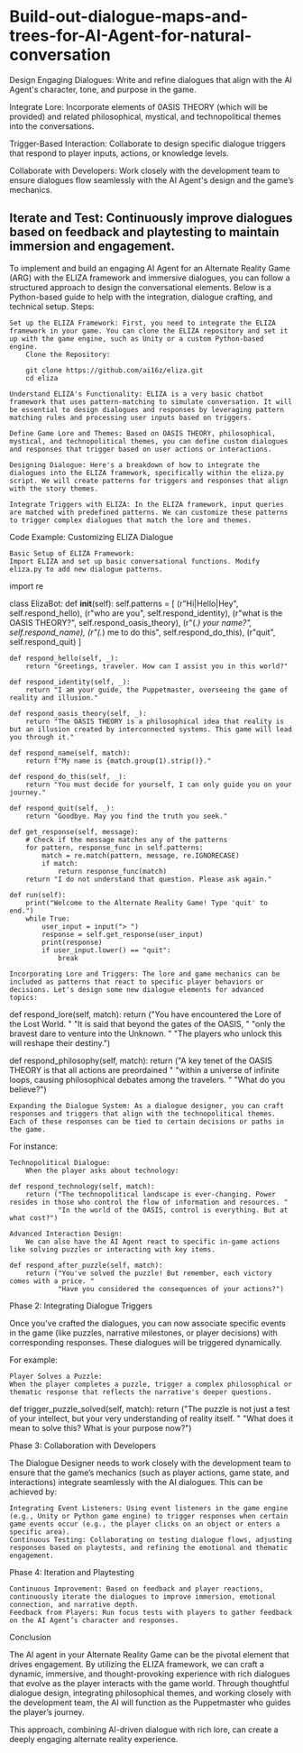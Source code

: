 # Build-out-dialogue-maps-and-trees-for-AI-Agent-for-natural-conversation

Design Engaging Dialogues: Write and refine dialogues that align with the AI Agent's character, tone, and purpose in the game.

Integrate Lore: Incorporate elements of 0ASIS THEORY (which will be provided) and related philosophical, mystical, and technopolitical themes into the conversations.

Trigger-Based Interaction: Collaborate to design specific dialogue triggers that respond to player inputs, actions, or knowledge levels.

Collaborate with Developers: Work closely with the development team to ensure dialogues flow seamlessly with the AI Agent's design and the game’s mechanics.

Iterate and Test: Continuously improve dialogues based on feedback and playtesting to maintain immersion and engagement.
----------
To implement and build an engaging AI Agent for an Alternate Reality Game (ARG) with the ELIZA framework and immersive dialogues, you can follow a structured approach to design the conversational elements. Below is a Python-based guide to help with the integration, dialogue crafting, and technical setup.
Steps:

    Set up the ELIZA Framework: First, you need to integrate the ELIZA framework in your game. You can clone the ELIZA repository and set it up with the game engine, such as Unity or a custom Python-based engine.
        Clone the Repository:

        git clone https://github.com/ai16z/eliza.git
        cd eliza

    Understand ELIZA's Functionality: ELIZA is a very basic chatbot framework that uses pattern-matching to simulate conversation. It will be essential to design dialogues and responses by leveraging pattern matching rules and processing user inputs based on triggers.

    Define Game Lore and Themes: Based on OASIS THEORY, philosophical, mystical, and technopolitical themes, you can define custom dialogues and responses that trigger based on user actions or interactions.

    Designing Dialogue: Here's a breakdown of how to integrate the dialogues into the ELIZA framework, specifically within the eliza.py script. We will create patterns for triggers and responses that align with the story themes.

    Integrate Triggers with ELIZA: In the ELIZA framework, input queries are matched with predefined patterns. We can customize these patterns to trigger complex dialogues that match the lore and themes.

Code Example: Customizing ELIZA Dialogue

    Basic Setup of ELIZA Framework:
    Import ELIZA and set up basic conversational functions. Modify eliza.py to add new dialogue patterns.

import re

class ElizaBot:
    def __init__(self):
        self.patterns = [
            (r"Hi|Hello|Hey", self.respond_hello),
            (r"who are you", self.respond_identity),
            (r"what is the OASIS THEORY?", self.respond_oasis_theory),
            (r"(.*) your name?", self.respond_name),
            (r"(.*) me to do this", self.respond_do_this),
            (r"quit", self.respond_quit)
        ]

    def respond_hello(self, _):
        return "Greetings, traveler. How can I assist you in this world?"

    def respond_identity(self, _):
        return "I am your guide, the Puppetmaster, overseeing the game of reality and illusion."

    def respond_oasis_theory(self, _):
        return "The OASIS THEORY is a philosophical idea that reality is but an illusion created by interconnected systems. This game will lead you through it."

    def respond_name(self, match):
        return f"My name is {match.group(1).strip()}."

    def respond_do_this(self, _):
        return "You must decide for yourself, I can only guide you on your journey."

    def respond_quit(self, _):
        return "Goodbye. May you find the truth you seek."

    def get_response(self, message):
        # Check if the message matches any of the patterns
        for pattern, response_func in self.patterns:
            match = re.match(pattern, message, re.IGNORECASE)
            if match:
                return response_func(match)
        return "I do not understand that question. Please ask again."

    def run(self):
        print("Welcome to the Alternate Reality Game! Type 'quit' to end.")
        while True:
            user_input = input("> ")
            response = self.get_response(user_input)
            print(response)
            if user_input.lower() == "quit":
                break

    Incorporating Lore and Triggers: The lore and game mechanics can be included as patterns that react to specific player behaviors or decisions. Let's design some new dialogue elements for advanced topics:

def respond_lore(self, match):
    return ("You have encountered the Lore of the Lost World. "
            "It is said that beyond the gates of the OASIS, "
            "only the bravest dare to venture into the Unknown. "
            "The players who unlock this will reshape their destiny.")

def respond_philosophy(self, match):
    return ("A key tenet of the OASIS THEORY is that all actions are preordained "
            "within a universe of infinite loops, causing philosophical debates among the travelers. "
            "What do you believe?")

    Expanding the Dialogue System: As a dialogue designer, you can craft responses and triggers that align with the technopolitical themes. Each of these responses can be tied to certain decisions or paths in the game.

For instance:

    Technopolitical Dialogue:
        When the player asks about technology:

    def respond_technology(self, match):
        return ("The technopolitical landscape is ever-changing. Power resides in those who control the flow of information and resources. "
                "In the world of the OASIS, control is everything. But at what cost?")

    Advanced Interaction Design:
        We can also have the AI Agent react to specific in-game actions like solving puzzles or interacting with key items.

    def respond_after_puzzle(self, match):
        return ("You've solved the puzzle! But remember, each victory comes with a price. "
                "Have you considered the consequences of your actions?")

Phase 2: Integrating Dialogue Triggers

Once you've crafted the dialogues, you can now associate specific events in the game (like puzzles, narrative milestones, or player decisions) with corresponding responses. These dialogues will be triggered dynamically.

For example:

    Player Solves a Puzzle:
    When the player completes a puzzle, trigger a complex philosophical or thematic response that reflects the narrative's deeper questions.

def trigger_puzzle_solved(self, match):
    return ("The puzzle is not just a test of your intellect, but your very understanding of reality itself. "
            "What does it mean to solve this? What is your purpose now?")

Phase 3: Collaboration with Developers

The Dialogue Designer needs to work closely with the development team to ensure that the game’s mechanics (such as player actions, game state, and interactions) integrate seamlessly with the AI dialogues. This can be achieved by:

    Integrating Event Listeners: Using event listeners in the game engine (e.g., Unity or Python game engine) to trigger responses when certain game events occur (e.g., the player clicks on an object or enters a specific area).
    Continuous Testing: Collaborating on testing dialogue flows, adjusting responses based on playtests, and refining the emotional and thematic engagement.

Phase 4: Iteration and Playtesting

    Continuous Improvement: Based on feedback and player reactions, continuously iterate the dialogues to improve immersion, emotional connection, and narrative depth.
    Feedback from Players: Run focus tests with players to gather feedback on the AI Agent’s character and responses.

Conclusion

The AI agent in your Alternate Reality Game can be the pivotal element that drives engagement. By utilizing the ELIZA framework, we can craft a dynamic, immersive, and thought-provoking experience with rich dialogues that evolve as the player interacts with the game world. Through thoughtful dialogue design, integrating philosophical themes, and working closely with the development team, the AI will function as the Puppetmaster who guides the player’s journey.

This approach, combining AI-driven dialogue with rich lore, can create a deeply engaging alternate reality experience.
